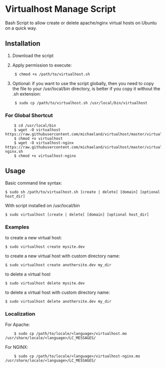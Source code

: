 Virtualhost Manage Script
===========

Bash Script to allow create or delete apache/nginx virtual hosts on Ubuntu on a quick way.

## Installation ##

1. Download the script
2. Apply permission to execute:

        $ chmod +x /path/to/virtualhost.sh

3. Optional: if you want to use the script globally, then you need to copy the file to your /usr/local/bin directory, is better
if you copy it without the .sh extension:

        $ sudo cp /path/to/virtualhost.sh /usr/local/bin/virtualhost

### For Global Shortcut ###

        $ cd /usr/local/bin
        $ wget -O virtualhost https://raw.githubusercontent.com/michaeland/virtualhost/master/virtualhost.sh
        $ chmod +x virtualhost
        $ wget -O virtualhost-nginx https://raw.githubusercontent.com/michaeland/virtualhost/master/virtualhost-nginx.sh
        $ chmod +x virtualhost-nginx

## Usage ##

Basic command line syntax:

    $ sudo sh /path/to/virtualhost.sh [create | delete] [domain] [optional host_dir]

With script installed on /usr/local/bin

    $ sudo virtualhost [create | delete] [domain] [optional host_dir]


### Examples ###

to create a new virtual host:

    $ sudo virtualhost create mysite.dev

to create a new virtual host with custom directory name:

    $ sudo virtualhost create anothersite.dev my_dir

to delete a virtual host

    $ sudo virtualhost delete mysite.dev

to delete a virtual host with custom directory name:

    $ sudo virtualhost delete anothersite.dev my_dir

### Localization

For Apache:

		$ sudo cp /path/to/locale/<language>/virtualhost.mo /usr/share/locale/<language>/LC_MESSAGES/

For NGINX:

		$ sudo cp /path/to/locale/<language>/virtualhost-nginx.mo /usr/share/locale/<language>/LC_MESSAGES/
